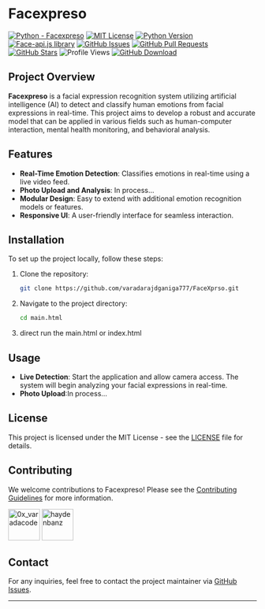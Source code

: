 # Facexpreso



[![Python - Facexpreso](https://img.shields.io/static/v1?label=Python&message=Facexpreso&color=%242A3E87&labelColor=%236A7DA8&style=for-the-badge&&logo=python)](https://github.com/varadarajdganiga777/Facial-Expression-Through-AI)
[![MIT License](https://img.shields.io/static/v1?label=License&message=MIT&color=%233DA639&labelColor=%23e3e3e3&style=for-the-badge)](https://github.com/varadarajdganiga777/Facial-Expression-Through-AI/blob/main/LICENSE)
[![Python Version](https://img.shields.io/static/v1?label=Python&message=3.6%2B&color=%230078D6&labelColor=%23e3e3e3&style=for-the-badge&logo=python)](https://www.python.org/downloads/)
[![Face-api.js library](https://img.shields.io/static/v1?label=face-api.js&message=Library&color=%232A3E87&labelColor=%236A7DA8&style=for-the-badge)](https://github.com/justadudewhohacks/face-api.js)
[![GitHub Issues](https://img.shields.io/github/issues/varadarajdganiga777/Facial-Expression-Through-AI?style=for-the-badge)](https://github.com/varadarajdganiga777/Facial-Expression-Through-AI/issues)
[![GitHub Pull Requests](https://img.shields.io/github/issues-pr/varadarajdganiga777/Facial-Expression-Through-AI?style=for-the-badge)](https://github.com/varadarajdganiga777/Facial-Expression-Through-AI/pulls)
[![GitHub Stars](https://img.shields.io/github/stars/varadarajdganiga777/Facial-Expression-Through-AI?style=for-the-badge)](https://github.com/varadarajdganiga777/Facial-Expression-Through-AI/stargazers)
![Profile Views](https://komarev.com/ghpvc/?username=varadarajdganiga777&color=%232A3E87&labelColor=%236A7DA8&style=for-the-badge)
[![GitHub Download](https://img.shields.io/static/v1?label=Download&message=Facexpreso&color=%242A3E87&labelColor=%236A7DA8&style=for-the-badge)](https://github.com/varadarajdganiga777/Facial-Expression-Through-AI/releases)

## Project Overview

**Facexpreso** is a facial expression recognition system utilizing artificial intelligence (AI) to detect and classify human emotions from facial expressions in real-time. This project aims to develop a robust and accurate model that can be applied in various fields such as human-computer interaction, mental health monitoring, and behavioral analysis.

## Features

- **Real-Time Emotion Detection**: Classifies emotions in real-time using a live video feed.
- **Photo Upload and Analysis**: In process...
- **Modular Design**: Easy to extend with additional emotion recognition models or features.
- **Responsive UI**: A user-friendly interface for seamless interaction.

## Installation

To set up the project locally, follow these steps:

1. Clone the repository:
    ```bash
    git clone https://github.com/varadarajdganiga777/FaceXprso.git
    ```
2. Navigate to the project directory:
    ```bash
    cd main.html
    ```
3. direct run the main.html or index.html

## Usage

- **Live Detection**: Start the application and allow camera access. The system will begin analyzing your facial expressions in real-time.
- **Photo Upload**:In process...

## License

This project is licensed under the MIT License - see the [LICENSE](https://github.com/varadarajdganiga777/Facial-Expression-Through-AI/blob/main/LICENSE) file for details.<br>

## Contributing

We welcome contributions to Facexpreso! Please see the [Contributing Guidelines](CONTRIBUTING.md) for more information.



[<img src="https://avatars.githubusercontent.com/u/108749445?s=64&v=4" width="64" height="64" alt="0x_varadacode">](https://github.com/0x_varadacode)
[<img src="https://avatars.githubusercontent.com/u/67865621?s=64&v=4" width="64" height="64" alt="haydenbanz">](https://github.com/haydenbanz)

## Contact

For any inquiries, feel free to contact the project maintainer via [GitHub Issues](https://github.com/varadarajdganiga777/Facial-Expression-Through-AI/issues).
***

